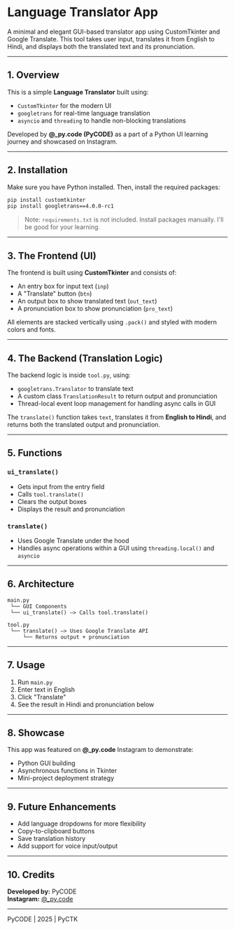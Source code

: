 
# Language Translator App

A minimal and elegant GUI-based translator app using CustomTkinter and Google Translate. This tool takes user input, translates it from English to Hindi, and displays both the translated text and its pronunciation.

---

## 1. Overview

This is a simple **Language Translator** built using:
- `CustomTkinter` for the modern UI
- `googletrans` for real-time language translation
- `asyncio` and `threading` to handle non-blocking translations

Developed by **@_py.code (PyCODE)** as a part of a Python UI learning journey and showcased on Instagram.

---

## 2. Installation

Make sure you have Python installed. Then, install the required packages:

```bash
pip install customtkinter
pip install googletrans==4.0.0-rc1
```

> Note: `requirements.txt` is not included. Install packages manually. I'll be good for your learning.

---

## 3. The Frontend (UI)

The frontend is built using **CustomTkinter** and consists of:
- An entry box for input text (`inp`)
- A "Translate" button (`btn`)
- An output box to show translated text (`out_text`)
- A pronunciation box to show pronunciation (`pro_text`)

All elements are stacked vertically using `.pack()` and styled with modern colors and fonts.

---

## 4. The Backend (Translation Logic)

The backend logic is inside `tool.py`, using:
- `googletrans.Translator` to translate text
- A custom class `TranslationResult` to return output and pronunciation
- Thread-local event loop management for handling async calls in GUI

The `translate()` function takes `text`, translates it from **English to Hindi**, and returns both the translated output and pronunciation.

---

## 5. Functions

### `ui_translate()`
- Gets input from the entry field
- Calls `tool.translate()`
- Clears the output boxes
- Displays the result and pronunciation

### `translate()`
- Uses Google Translate under the hood
- Handles async operations within a GUI using `threading.local()` and `asyncio`

---

## 6. Architecture

```
main.py
 └── GUI Components
 └── ui_translate() –> Calls tool.translate()

tool.py
 └── translate() –> Uses Google Translate API
     └── Returns output + pronunciation
```

---

## 7. Usage

1. Run `main.py`
2. Enter text in English
3. Click "Translate"
4. See the result in Hindi and pronunciation below

---

## 8. Showcase

This app was featured on **@_py.code** Instagram to demonstrate:
- Python GUI building
- Asynchronous functions in Tkinter
- Mini-project deployment strategy

---

## 9. Future Enhancements

- Add language dropdowns for more flexibility
- Copy-to-clipboard buttons
- Save translation history
- Add support for voice input/output

---

## 10. Credits

**Developed by:** PyCODE  
**Instagram:** [@_py.code](https://www.instagram.com/_py.code)

---

PyCODE | 2025 | PyCTK
